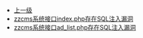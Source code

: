 * [上一级](docs/wy876_poc/)
* [zzcms系统接口index.php存在SQL注入漏洞](docs/wy876_poc/zzcms/zzcms%E7%B3%BB%E7%BB%9F%E6%8E%A5%E5%8F%A3index.php%E5%AD%98%E5%9C%A8SQL%E6%B3%A8%E5%85%A5%E6%BC%8F%E6%B4%9E.md)
* [zzcms系统接口ad_list.php存在SQL注入漏洞](docs/wy876_poc/zzcms/zzcms%E7%B3%BB%E7%BB%9F%E6%8E%A5%E5%8F%A3ad_list.php%E5%AD%98%E5%9C%A8SQL%E6%B3%A8%E5%85%A5%E6%BC%8F%E6%B4%9E.md)

